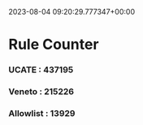2023-08-04 09:20:29.777347+00:00
# Rule Counter 
 ### UCATE : 437195

 ### Veneto : 215226

 ### Allowlist : 13929